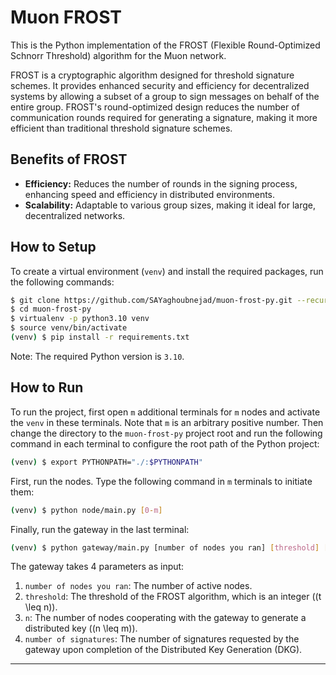 # Muon FROST
This is the Python implementation of the FROST (Flexible Round-Optimized Schnorr Threshold) algorithm for the Muon network.

FROST is a cryptographic algorithm designed for threshold signature schemes. It provides enhanced security and efficiency for decentralized systems by allowing a subset of a group to sign messages on behalf of the entire group. FROST's round-optimized design reduces the number of communication rounds required for generating a signature, making it more efficient than traditional threshold signature schemes.

## Benefits of FROST
- **Efficiency:** Reduces the number of rounds in the signing process, enhancing speed and efficiency in distributed environments.
- **Scalability:** Adaptable to various group sizes, making it ideal for large, decentralized networks.

## How to Setup

To create a virtual environment (`venv`) and install the required packages, run the following commands:

```bash
$ git clone https://github.com/SAYaghoubnejad/muon-frost-py.git --recurse-submodules
$ cd muon-frost-py
$ virtualenv -p python3.10 venv
$ source venv/bin/activate
(venv) $ pip install -r requirements.txt
```

Note: The required Python version is `3.10`.

## How to Run

To run the project, first open `m` additional terminals for `m` nodes and activate the `venv` in these terminals. Note that `m` is an arbitrary positive number. Then change the directory to the `muon-frost-py` project root and run the following command in each terminal to configure the root path of the Python project:

```bash
(venv) $ export PYTHONPATH="./:$PYTHONPATH"
```

First, run the nodes. Type the following command in `m` terminals to initiate them:

```bash
(venv) $ python node/main.py [0-m]
```

Finally, run the gateway in the last terminal:

```bash
(venv) $ python gateway/main.py [number of nodes you ran] [threshold] [n] [number of signatures]
```

The gateway takes 4 parameters as input:
1. `number of nodes you ran`: The number of active nodes.
2. `threshold`: The threshold of the FROST algorithm, which is an integer (\(t \leq n\)).
3. `n`: The number of nodes cooperating with the gateway to generate a distributed key (\(n \leq m\)).
4. `number of signatures`: The number of signatures requested by the gateway upon completion of the Distributed Key Generation (DKG).

---
